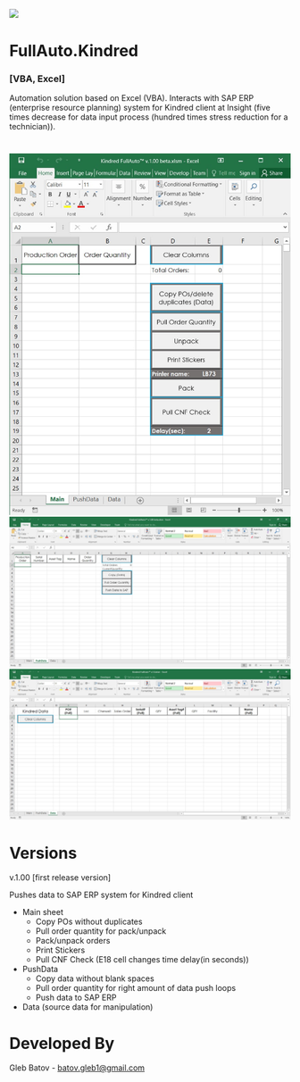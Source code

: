 <p align="left">
<img src="https://github.com/glebbatov/FullAuto.Kindred/blob/master/1200px-Microsoft_Office_Excel_(2018%E2%80%93present).svg.png" width="125">
  <h1>FullAuto.Kindred</h1>
  <h3>[VBA, Excel]</h3>
<p>
  
Automation solution based on Excel (VBA). Interacts with SAP ERP (enterprise resource planning) system for Kindred client at Insight (five times decrease for data input process (hundred times stress reduction for a technician)).
#
<p align="left">
  <img src="https://github.com/glebbatov/FullAuto.Kindred/blob/master/01.jpg" width="600">
  <img src="https://github.com/glebbatov/FullAuto.Kindred/blob/master/02.jpg" width="600">
  <img src="https://github.com/glebbatov/FullAuto.Kindred/blob/master/03.jpg" width="600">
</p>

# Versions

v.1.00 [first release version]

Pushes data to SAP ERP system for Kindred client
* Main sheet
	* Copy POs without duplicates
	* Pull order quantity for pack/unpack
	* Pack/unpack orders
	* Print Stickers
	* Pull CNF Check (E18 cell changes time delay(in seconds))
* PushData
	* Copy data without blank spaces
	* Pull order quantity for right amount of data push loops
	* Push data to SAP ERP
* Data (source data for manipulation)
  

# Developed By
Gleb Batov - batov.gleb1@gmail.com
